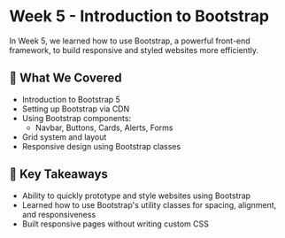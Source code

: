 # Week 5 - Introduction to Bootstrap

In Week 5, we learned how to use Bootstrap, a powerful front-end framework, to build responsive and styled websites more efficiently.

## 🚀 What We Covered

- Introduction to Bootstrap 5
- Setting up Bootstrap via CDN
- Using Bootstrap components:
  - Navbar, Buttons, Cards, Alerts, Forms
- Grid system and layout
- Responsive design using Bootstrap classes

## 📝 Key Takeaways

- Ability to quickly prototype and style websites using Bootstrap
- Learned how to use Bootstrap's utility classes for spacing, alignment, and responsiveness
- Built responsive pages without writing custom CSS
